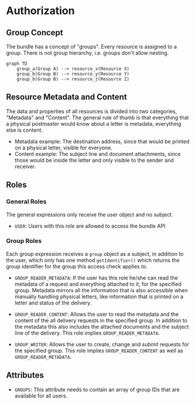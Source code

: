 # Authorization

## Group Concept

The bundle has a concept of "groups". Every resource is assigned to a group. There is not group hierarchy, i.e. groups don't allow nesting.

```mermaid
graph TD
    group_a(Group A) --> resource_x(Resource X)
    group_b(Group B) --> resource_y(Resource Y)
    group_b(Group B) --> resource_z(Resource Z)
```

## Resource Metadata and Content

The data and properties of all resources is divided into two categories, "Metadata" and "Content". The general rule of thumb is that everything that a physical postmaster would know about a letter is metadata, everything else is content.

* Metadata example: The destination address, since that would be printed on a physical letter, visible for everyone.
* Content example: The subject line and document attachments, since those would be inside the letter and only visible to the sender and receiver.

## Roles

### General Roles

The general expressions only receive the user object and no subject.

* `USER`: Users with this role are allowed to access the bundle API

### Group Roles

Each group expression receives a `group` object as a subject, in addition to the user, which only has one method `getIdentifier()` which returns the group identifier for the group this access check applies to.

* `GROUP_READER_METADATA`: If the user has this role he/she can read the metadata of a request and everything attached to it, for the specified group. Metadata mirrors all the information that is also accessible when manually handling physical letters, like information that is printed on a letter and status of the delivery.

* `GROUP_READER_CONTENT`: Allows the user to read the metadata and the content of the all delivery requests in the specified group. In addition to the metadata this also includes the attached documents and the subject line of the delivery. This role implies `GROUP_READER_METADATA`.

* `GROUP_WRITER`: Allows the user to create, change and submit requests for the specified group. This role implies `GROUP_READER_CONTENT` as well as `GROUP_READER_METADATA`.

## Attributes

* `GROUPS`: This attribute needs to contain an array of group IDs that are available for all users.
